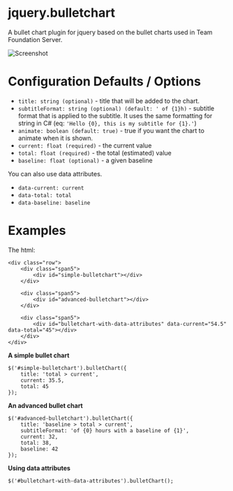 jquery.bulletchart
==================

A bullet chart plugin for jquery based on the bullet charts used in Team Foundation Server.

![Screenshot](http://s2.postimg.org/84hux4jbt/Samples.png)

Configuration Defaults / Options
================================

* `title: string (optional)` - title that will be added to the chart.
* `subtitleFormat: string (optional) (default: ' of {1}h)` - subtitle format that is applied to the subtitle. It uses the same formatting for string in C# (eq: `'Hello {0}, this is my subtitle for {1}.'`)
* `animate: boolean (default: true)` - true if you want the chart to animate when it is shown.
* `current: float (required)` - the current value
* `total: float (required)` - the total (estimated) value
* `baseline: float (optional)` - a given baseline

You can also use data attributes.

* `data-current: current`
* `data-total: total`
* `data-baseline: baseline`

Examples
========

The html:
```
<div class="row">
    <div class="span5">
        <div id="simple-bulletchart"></div>
    </div>

    <div class="span5">
        <div id="advanced-bulletchart"></div>
    </div>
    
    <div class="span5">
        <div id="bulletchart-with-data-attributes" data-current="54.5" data-total="45"></div>
    </div>
</div>
```

<b>A simple bullet chart</b>

```
$('#simple-bulletchart').bulletChart({
    title: 'total > current',
    current: 35.5,
    total: 45
});
```

<b>An advanced bullet chart</b>
```
$('#advanced-bulletchart').bulletChart({
    title: 'baseline > total > current',
    subtitleFormat: 'of {0} hours with a baseline of {1}',
    current: 32,
    total: 38,
    baseline: 42
});
```

<b>Using data attributes</b>
```
$('#bulletchart-with-data-attributes').bulletChart();
```
